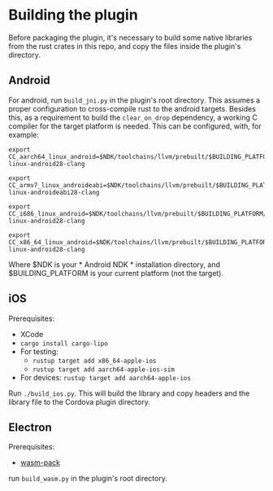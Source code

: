 # Building the plugin

Before packaging the plugin, it's necessary to build some native libraries from the rust crates in this repo, and copy the files inside the plugin's directory.

## Android

For android, run `build_jni.py` in the plugin's root directory. This assumes a proper configuration to cross-compile rust to the android targets. Besides this, as a requirement to build the `clear_on_drop` dependency, a working C compiler for the target platform is needed. This can be configured, with, for example:

```
export CC_aarch64_linux_android=$NDK/toolchains/llvm/prebuilt/$BUILDING_PLATFORM/bin/aarch64-linux-android28-clang

export CC_armv7_linux_androideabi=$NDK/toolchains/llvm/prebuilt/$BUILDING_PLATFORM/bin/armv7a-linux-androideabi28-clang

export CC_i686_linux_android=$NDK/toolchains/llvm/prebuilt/$BUILDING_PLATFORM/bin/i686-linux-android28-clang

export CC_x86_64_linux_android=$NDK/toolchains/llvm/prebuilt/$BUILDING_PLATFORM/bin/x86_64-linux-android28-clang
```

Where $NDK is your * Android NDK * installation directory, and $BUILDING_PLATFORM is your current platform (not the target).

## iOS

Prerequisites:

- XCode
- `cargo install cargo-lipo`
- For testing:
  - `rustup target add x86_64-apple-ios`
  - `rustup target add aarch64-apple-ios-sim`
- For devices: `rustup target add aarch64-apple-ios`

Run `./build_ios.py`. This will build the library and copy headers and the
library file to the Cordova plugin directory.

## Electron

Prerequisites:

* [wasm-pack](https://github.com/rustwasm/wasm-pack)

run `build_wasm.py` in the plugin's root directory.
